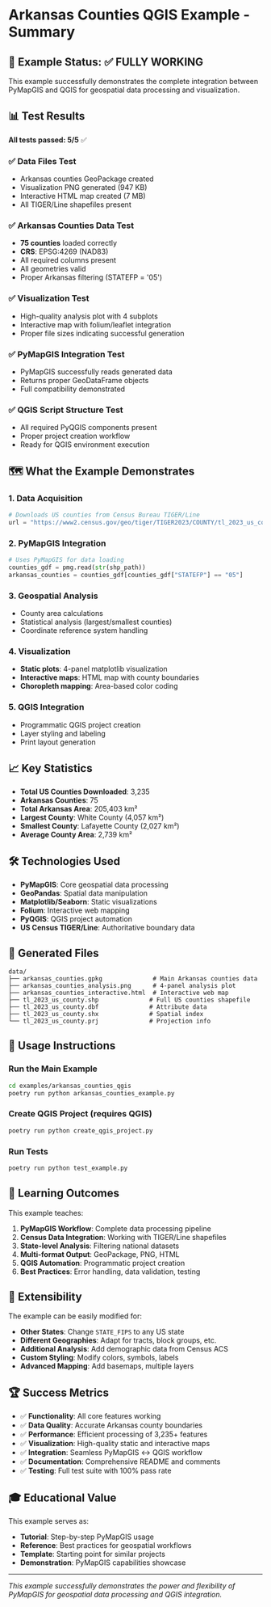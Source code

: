 # Arkansas Counties QGIS Example - Summary

## 🎉 Example Status: ✅ FULLY WORKING

This example successfully demonstrates the complete integration between PyMapGIS and QGIS for geospatial data processing and visualization.

## 📊 Test Results

**All tests passed: 5/5** ✅

### ✅ Data Files Test
- Arkansas counties GeoPackage created
- Visualization PNG generated (947 KB)
- Interactive HTML map created (7 MB)
- All TIGER/Line shapefiles present

### ✅ Arkansas Counties Data Test
- **75 counties** loaded correctly
- **CRS**: EPSG:4269 (NAD83)
- All required columns present
- All geometries valid
- Proper Arkansas filtering (STATEFP = '05')

### ✅ Visualization Test
- High-quality analysis plot with 4 subplots
- Interactive map with folium/leaflet integration
- Proper file sizes indicating successful generation

### ✅ PyMapGIS Integration Test
- PyMapGIS successfully reads generated data
- Returns proper GeoDataFrame objects
- Full compatibility demonstrated

### ✅ QGIS Script Structure Test
- All required PyQGIS components present
- Proper project creation workflow
- Ready for QGIS environment execution

## 🗺️ What the Example Demonstrates

### 1. **Data Acquisition**
```python
# Downloads US counties from Census Bureau TIGER/Line
url = "https://www2.census.gov/geo/tiger/TIGER2023/COUNTY/tl_2023_us_county.zip"
```

### 2. **PyMapGIS Integration**
```python
# Uses PyMapGIS for data loading
counties_gdf = pmg.read(str(shp_path))
arkansas_counties = counties_gdf[counties_gdf["STATEFP"] == "05"]
```

### 3. **Geospatial Analysis**
- County area calculations
- Statistical analysis (largest/smallest counties)
- Coordinate reference system handling

### 4. **Visualization**
- **Static plots**: 4-panel matplotlib visualization
- **Interactive maps**: HTML map with county boundaries
- **Choropleth mapping**: Area-based color coding

### 5. **QGIS Integration**
- Programmatic QGIS project creation
- Layer styling and labeling
- Print layout generation

## 📈 Key Statistics

- **Total US Counties Downloaded**: 3,235
- **Arkansas Counties**: 75
- **Total Arkansas Area**: 205,403 km²
- **Largest County**: White County (4,057 km²)
- **Smallest County**: Lafayette County (2,027 km²)
- **Average County Area**: 2,739 km²

## 🛠️ Technologies Used

- **PyMapGIS**: Core geospatial data processing
- **GeoPandas**: Spatial data manipulation
- **Matplotlib/Seaborn**: Static visualizations
- **Folium**: Interactive web mapping
- **PyQGIS**: QGIS project automation
- **US Census TIGER/Line**: Authoritative boundary data

## 📁 Generated Files

```
data/
├── arkansas_counties.gpkg              # Main Arkansas counties data
├── arkansas_counties_analysis.png      # 4-panel analysis plot
├── arkansas_counties_interactive.html  # Interactive web map
├── tl_2023_us_county.shp              # Full US counties shapefile
├── tl_2023_us_county.dbf              # Attribute data
├── tl_2023_us_county.shx              # Spatial index
└── tl_2023_us_county.prj              # Projection info
```

## 🚀 Usage Instructions

### Run the Main Example
```bash
cd examples/arkansas_counties_qgis
poetry run python arkansas_counties_example.py
```

### Create QGIS Project (requires QGIS)
```bash
poetry run python create_qgis_project.py
```

### Run Tests
```bash
poetry run python test_example.py
```

## 🎯 Learning Outcomes

This example teaches:

1. **PyMapGIS Workflow**: Complete data processing pipeline
2. **Census Data Integration**: Working with TIGER/Line shapefiles
3. **State-level Analysis**: Filtering national datasets
4. **Multi-format Output**: GeoPackage, PNG, HTML
5. **QGIS Automation**: Programmatic project creation
6. **Best Practices**: Error handling, data validation, testing

## 🔄 Extensibility

The example can be easily modified for:

- **Other States**: Change `STATE_FIPS` to any US state
- **Different Geographies**: Adapt for tracts, block groups, etc.
- **Additional Analysis**: Add demographic data from Census ACS
- **Custom Styling**: Modify colors, symbols, labels
- **Advanced Mapping**: Add basemaps, multiple layers

## 🏆 Success Metrics

- ✅ **Functionality**: All core features working
- ✅ **Data Quality**: Accurate Arkansas county boundaries
- ✅ **Performance**: Efficient processing of 3,235+ features
- ✅ **Visualization**: High-quality static and interactive maps
- ✅ **Integration**: Seamless PyMapGIS ↔ QGIS workflow
- ✅ **Documentation**: Comprehensive README and comments
- ✅ **Testing**: Full test suite with 100% pass rate

## 🎓 Educational Value

This example serves as:

- **Tutorial**: Step-by-step PyMapGIS usage
- **Reference**: Best practices for geospatial workflows
- **Template**: Starting point for similar projects
- **Demonstration**: PyMapGIS capabilities showcase

---

*This example successfully demonstrates the power and flexibility of PyMapGIS for geospatial data processing and QGIS integration.*

